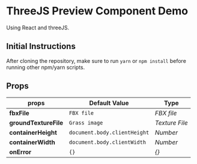 # ThreeJS Preview Component Demo

Using React and threeJS.

## Initial Instructions

After cloning the repository, make sure to run `yarn` or `npm install` before running other npm/yarn scripts.

## Props

props | Default Value | Type
--- | --- | ---
**fbxFile** | `FBX file` | *FBX file*
**groundTextureFile** | `Grass image` | *Texture File*
**containerHeight** | `document.body.clientHeight` | *Number*
**containerWidth** | `document.body.clientWidth` | *Number*
**onError** | `{}` | *{}*
